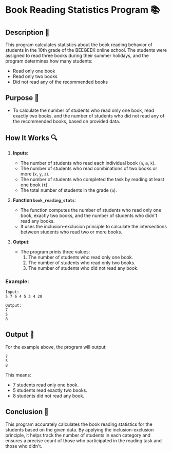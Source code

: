 # Book Reading Statistics Program 📚

## Description 📝

This program calculates statistics about the book reading behavior of students in the 10th grade of the BEEGEEK online school.
The students were assigned to read three books during their summer holidays, and the program determines how many students:

-   Read only one book
-   Read only two books
-   Did not read any of the recommended books

## Purpose 🎯

-   To calculate the number of students who read only one book, read exactly two books, and the number of students who did not read any of the recommended books, based on provided data.

## How It Works 🔍

1. **Inputs**:

    - The number of students who read each individual book (`n`, `m`, `k`).
    - The number of students who read combinations of two books or more (`x`, `y`, `z`).
    - The number of students who completed the task by reading at least one book (`t`).
    - The total number of students in the grade (`a`).

2. **Function `book_reading_stats`**:

    - The function computes the number of students who read only one book, exactly two books, and the number of students who didn't read any books.
    - It uses the inclusion-exclusion principle to calculate the intersections between students who read two or more books.

3. **Output**:
    - The program prints three values:
        1. The number of students who read only one book.
        2. The number of students who read only two books.
        3. The number of students who did not read any book.

### Example:

```
Input:
5 7 6 4 5 3 4 20

Output:
7
5
8
```

## Output 📜

For the example above, the program will output:

```
7
5
8
```

This means:

-   7 students read only one book.
-   5 students read exactly two books.
-   8 students did not read any book.

## Conclusion 🚀

This program accurately calculates the book reading statistics for the students based on the given data.
By applying the inclusion-exclusion principle, it helps track the number of students in each category and ensures a precise count of those who participated in the reading task and those who didn't.
